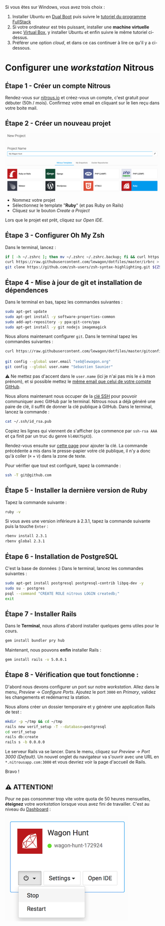 Si vous êtes sur Windows, vous avez trois choix :

1. Installer Ubuntu en [Dual Boot](http://www.everydaylinuxuser.com/2015/11/how-to-install-ubuntu-linux-alongside.html) puis suivre le [tutoriel du programme FullStack](https://github.com/lewagon/setup/blob/master/UBUNTU.md)
1. Si votre ordinateur est très puissant, installer une **machine virtuelle** avec [Virtual Box](https://www.virtualbox.org/), y installer Ubuntu et enfin suivre le même tutoriel ci-dessus.
1. Préférer une option _cloud_, et dans ce cas continuer à lire ce qu'il y a ci-dessous.

# Configurer une _workstation_ Nitrous

## Étape 1 - Créer un compte Nitrous

Rendez-vous sur [nitrous.io](https://www.nitrous.io) et créez-vous un compte, c'est gratuit pour débuter (50h / mois).
Confirmez votre email en cliquant sur le lien reçu dans votre boite mail.

## Étape 2 - Créer un nouveau projet

![](img/new_nitrous_project.png)

- Nommez votre projet
- Sélectionnez le template "**Ruby**" (et pas Ruby on Rails)
- Cliquez sur le bouton _Create a Project_

Lors que le projet est prêt, cliquez sur _Open IDE_.

## Étape 3 - Configurer Oh My Zsh

Dans le terminal, lancez :

```bash
if [ -h ~/.zshrc ]; then mv ~/.zshrc ~/.zshrc.backup; fi && curl https://raw.githubusercontent.com/lewagon/dotfiles/master/zshrc > ~/.zshrc
curl https://raw.githubusercontent.com/lewagon/dotfiles/master/irbrc > ~/.irbrc
git clone https://github.com/zsh-users/zsh-syntax-highlighting.git ${ZSH_CUSTOM:-~/.oh-my-zsh/custom}/plugins/zsh-syntax-highlighting
```

## Étape 4 - Mise à jour de git et installation de dépendences

Dans le terminal en bas, tapez les commandes suivantes :

```bash
sudo apt-get update
sudo apt-get install -y software-properties-common
sudo add-apt-repository -y ppa:git-core/ppa
sudo apt-get install -y git nodejs imagemagick
```

Nous allons maintenant configurer `git`. Dans le terminal tapez les commandes suivantes :

```bash
curl https://raw.githubusercontent.com/lewagon/dotfiles/master/gitconfig > ~/.gitconfig

git config --global user.email "seb@lewagon.org"
git config --global user.name "Sebastien Saunier"
```

:warning: Ne mettez pas d'accent dans le `user.name` (ici je n'ai pas mis le `é` à mon prénom),
et si possible mettez le [même email que celui de votre compte GitHub](https://github.com/settings/emails).

Nous allons maintenant nous occuper de la [clé SSH](https://fr.wikipedia.org/wiki/Secure_Shell#SSH_avec_authentification_par_cl.C3.A9s) pour pouvoir communiquer avec GitHub par le terminal. Nitrous nous a déjà généré une paire de clé, il suffit de donner la clé publique à GitHub. Dans le terminal, lancez la commande :

```bash
cat ~/.ssh/id_rsa.pub
```

Copiez les lignes qui viennent de s'afficher (ça commence par `ssh-rsa AAA` et ça finit par un truc du genre `hl4NX7SgX3`).

Rendez-vous ensuite sur [cette page](https://github.com/settings/ssh) pour ajouter la clé.
La commande précédente a mis dans le presse-papier votre clé publique, il n'y a donc qu'à
coller (`⌘` + `V`) dans la zone de texte.

Pour vérifier que tout est configuré, tapez la commande :

```bash
ssh -T git@github.com
```

## Étape 5 - Installer la dernière version de Ruby


Tapez la commande suivante :

```bash
ruby -v
```

Si vous aves une version inférieure à 2.3.1, tapez la commande suivante puis la touche `Enter` :

```bash
rbenv install 2.3.1
rbenv global 2.3.1
```

## Étape 6 - Installation de PostgreSQL

C'est la base de données :) Dans le terminal, lancez les commandes suivantes :

```bash
sudo apt-get install postgresql postgresql-contrib libpq-dev -y
sudo su - postgres
psql --command "CREATE ROLE nitrous LOGIN createdb;"
exit
```

## Étape 7 - Installer Rails

Dans le **Terminal**, nous allons d'abord installer quelques gems utiles pour le cours.

```bash
gem install bundler pry hub
```

Maintenant, nous pouvons **enfin** installer Rails :

```bash
gem install rails -v 5.0.0.1
```

## Étape 8 - Vérification que tout fonctionne :

D'abord nous devons configurer un port sur notre _workstation_. Allez dans le menu,
_Preview_ -> _Configure Ports_. Ajoutez le port `3000` en _Primary_, validez les changements
et redémarrez la station.

Nous allons créer un dossier temporaire et y générer une application Rails de test :

```bash
mkdir -p ~/tmp && cd ~/tmp
rails new verif_setup -T --database=postgresql
cd verif_setup
rails db:create
rails s -b 0.0.0.0
```

Le serveur Rails va se lancer. Dans le menu, cliquez sur _Preview_ -> _Port 3000 (Default)_. Un
nouvel onglet du navigateur va s'ouvrir avec une URL en `*.nitrousapp.com:3000` et vous devriez
voir la page d'accueil de Rails.

Bravo !

## :warning: ATTENTION!

Pour ne pas consommer trop vite votre quota de 50 heures mensuelles, **éteignez** votre _workstation_
lorsque vous avez fini de travailler. C'est au niveau du [Dashboard](https://www.nitrous.io/app/#/dashboard/) :

![éteigner la workstation à partir du dashboard](img/stop_nitrous.png)
